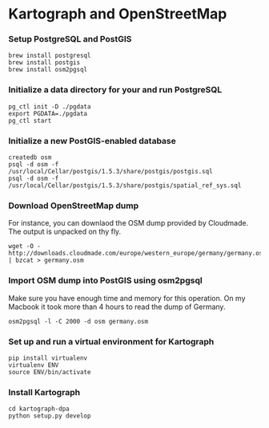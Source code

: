 
# Kartograph and OpenStreetMap

### Setup PostgreSQL and PostGIS

    brew install postgresql
    brew install postgis
    brew install osm2pgsql

### Initialize a data directory for your and run PostgreSQL

    pg_ctl init -D ./pgdata
    export PGDATA=./pgdata
    pg_ctl start

### Initialize a new PostGIS-enabled database

    createdb osm
    psql -d osm -f /usr/local/Cellar/postgis/1.5.3/share/postgis/postgis.sql
    psql -d osm -f /usr/local/Cellar/postgis/1.5.3/share/postgis/spatial_ref_sys.sql

### Download OpenStreetMap dump

For instance, you can downlaod the OSM dump provided by Cloudmade. The output is unpacked on thy fly.

    wget -O - http://downloads.cloudmade.com/europe/western_europe/germany/germany.osm.bz2 | bzcat > germany.osm

### Import OSM dump into PostGIS using osm2pgsql

Make sure you have enough time and memory for this operation. On my Macbook it took more than 4 hours to read the dump of Germany.

    osm2pgsql -l -C 2000 -d osm germany.osm

### Set up and run a virtual environment for Kartograph

    pip install virtualenv
    virtualenv ENV
    source ENV/bin/activate

### Install Kartograph

    cd kartograph-dpa
    python setup.py develop
